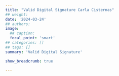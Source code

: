 ```yaml
---
title: "Valid Digital Signature Carla Cisternas"
## weight:
date: '2024-03-24'
## authors:
image:
  ## caption: 
  focal_point: 'smart'
## categories: []
## tags: []
summary: 'Valid Digital Signature'

show_breadcrumb: true

---
```


